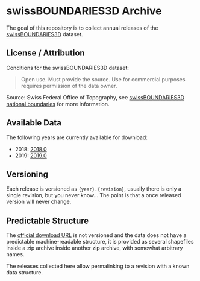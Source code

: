 # swissBOUNDARIES3D Archive

The goal of this repository is to collect annual releases of the [swissBOUNDARIES3D](https://opendata.swiss/en/dataset/swissboundaries3d-landesgrenzen) dataset.

## License / Attribution

Conditions for the swissBOUNDARIES3D dataset:
> Open use. Must provide the source. Use for commercial purposes requires permission of the data owner.

Source: Swiss Federal Office of Topography, see [swissBOUNDARIES3D national boundaries](https://opendata.swiss/en/dataset/swissboundaries3d-landesgrenzen) for more information.

## Available Data

The following years are currently available for download:

- 2018: [2018.0](https://github.com/rzoller/swissBOUNDARIES3D-archive/releases/download/2018.0/swissBOUNDARIES3D-2018.0.zip)
- 2019: [2019.0](https://github.com/rzoller/swissBOUNDARIES3D-archive/releases/download/2019.0/swissBOUNDARIES3D-2019.0.zip)

## Versioning

Each release is versioned as `{year}.{revision}`, usually there is only a single revision, but you never know... The point is that a once released version will never change.

## Predictable Structure

The [official download URL](http://data.geo.admin.ch/ch.swisstopo.swissboundaries3d-land-flaeche.fill/data.zip) is not versioned and the data does not have a predictable machine-readable structure, it is provided as several shapefiles inside a zip archive inside another zip archive, with somewhat arbitrary names.

The releases collected here allow permalinking to a revision with a known data structure.
